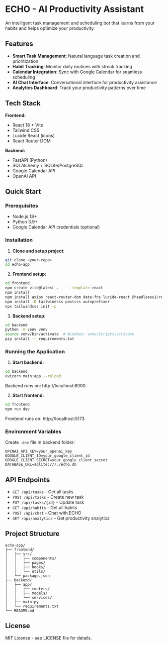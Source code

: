# ECHO - AI Productivity Assistant

An intelligent task management and scheduling bot that learns from your habits and helps optimize your productivity.

## Features

- **Smart Task Management**: Natural language task creation and prioritization
- **Habit Tracking**: Monitor daily routines with streak tracking
- **Calendar Integration**: Sync with Google Calendar for seamless scheduling
- **AI Chat Interface**: Conversational interface for productivity assistance
- **Analytics Dashboard**: Track your productivity patterns over time

## Tech Stack

**Frontend:**
- React 18 + Vite
- Tailwind CSS
- Lucide React (icons)
- React Router DOM

**Backend:**
- FastAPI (Python)
- SQLAlchemy + SQLite/PostgreSQL
- Google Calendar API
- OpenAI API

## Quick Start

### Prerequisites
- Node.js 18+
- Python 3.9+
- Google Calendar API credentials (optional)

### Installation

1. **Clone and setup project:**
```bash
git clone <your-repo>
cd echo-app
```

2. **Frontend setup:**
```bash
cd frontend
npm create vite@latest . -- --template react
npm install
npm install axios react-router-dom date-fns lucide-react @headlessui/react
npm install -D tailwindcss postcss autoprefixer
npx tailwindcss init -p
```

3. **Backend setup:**
```bash
cd backend
python -m venv venv
source venv/bin/activate  # Windows: venv\Scripts\activate
pip install -r requirements.txt
```

### Running the Application

1. **Start backend:**
```bash
cd backend
uvicorn main:app --reload
```
Backend runs on: http://localhost:8000

2. **Start frontend:**
```bash
cd frontend
npm run dev
```
Frontend runs on: http://localhost:5173

### Environment Variables

Create `.env` file in backend folder:
```
OPENAI_API_KEY=your_openai_key
GOOGLE_CLIENT_ID=your_google_client_id
GOOGLE_CLIENT_SECRET=your_google_client_secret
DATABASE_URL=sqlite:///./echo.db
```

## API Endpoints

- `GET /api/tasks` - Get all tasks
- `POST /api/tasks` - Create new task
- `PUT /api/tasks/{id}` - Update task
- `GET /api/habits` - Get all habits
- `POST /api/chat` - Chat with ECHO
- `GET /api/analytics` - Get productivity analytics

## Project Structure

```
echo-app/
├── frontend/
│   ├── src/
│   │   ├── components/
│   │   ├── pages/
│   │   ├── hooks/
│   │   └── utils/
│   └── package.json
├── backend/
│   ├── app/
│   │   ├── routers/
│   │   ├── models/
│   │   └── services/
│   ├── main.py
│   └── requirements.txt
└── README.md
```

## License

MIT License - see LICENSE file for details.
